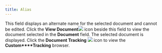 ```yaml
---
title: Alias
---
```



This field displays an alternate name for the selected document and  cannot be edited. Click the **View Document**![]({{site.cm_baseurl}}/img/cm_view_document.gif) icon beside this field to view the document selected  in the **Document** field. The selected  document is displayed. Click the **Document 
 Tracking** ![]({{site.cm_baseurl}}/img/cm_cust_track_button.gif) icon to view the **Custom****Tracking** browser.
